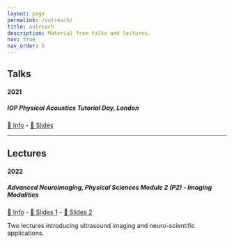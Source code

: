 ```yaml
---
layout: page
permalink: /outreach/
title: outreach
description: Material from talks and lectures.
nav: true
nav_order: 5
---
```


## **Talks**

#### 2021

##### IOP Physical Acoustics Tutorial Day, London 

[🔗 Info](https://www.iopconferences.org/iop/frontend/reg/thome.csp?pageID=1026420&eventID=1652) - [📄 Slides](/assets/pdf/2021_institute_of_physics.pdf) 

---

## **Lectures**

#### 2022

##### Advanced Neuroimaging, Physical Sciences Module 2 (P2) - Imaging Modalities

[🔗 Info](https://www.ucl.ac.uk/prospective-students/graduate/taught-degrees/advanced-neuroimaging-msc) - [📄 Slides 1](/assets/pdf/anim/lecture_slides_1.pdf) - [📄 Slides 2](/assets/pdf/anim/lecture_slides_2.pdf) 

Two lectures introducing ultrasound imaging and neuro-scientific applications.
